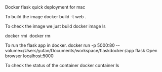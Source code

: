 Docker flask quick deployment for mac

To build the image
docker build -t web .

To check the image we just build
docker image ls

docker rmi <image id>
docker rm <container id>

To run the flask app in docker.
docker run -p 5000:80 --volume=/Users/yufan/Documents/workspace/flaskdocker:/app flask
Open browser localhost:5000

To check the status of the container
docker container ls

